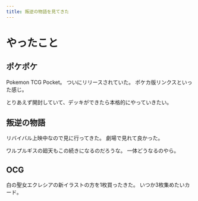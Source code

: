 ```yaml
---
title: 叛逆の物語を見てきた
---
```


# やったこと

## ポケポケ

Pokemon TCG Pocket。
ついにリリースされていた。
ポケカ版リンクスといった感じ。

とりあえず開封していて、デッキができたら本格的にやっていきたい。

## 叛逆の物語

リバイバル上映中なので見に行ってきた。
劇場で見れて良かった。

ワルプルギスの廻天もこの続きになるのだろうな。
一体どうなるのやら。

## OCG

白の聖女エクレシアの新イラストの方を1枚買ったきた。
いつか3枚集めたいカード。
